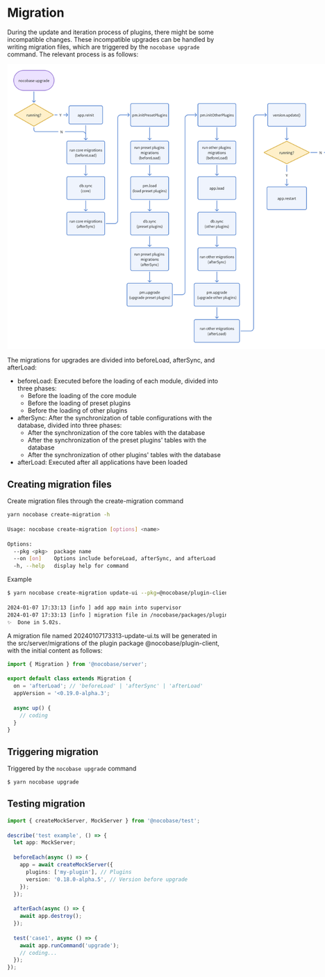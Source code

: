 # Migration

During the update and iteration process of plugins, there might be some incompatible changes. These incompatible upgrades can be handled by writing migration files, which are triggered by the `nocobase upgrade` command. The relevant process is as follows:

<img src="./image-2.png" style="max-width: 800px; width: 800px;">

The migrations for upgrades are divided into beforeLoad, afterSync, and afterLoad:

- beforeLoad: Executed before the loading of each module, divided into three phases:
  - Before the loading of the core module
  - Before the loading of preset plugins
  - Before the loading of other plugins
- afterSync: After the synchronization of table configurations with the database, divided into three phases:
  - After the synchronization of the core tables with the database
  - After the synchronization of the preset plugins' tables with the database
  - After the synchronization of other plugins' tables with the database
- afterLoad: Executed after all applications have been loaded

## Creating migration files

Create migration files through the create-migration command

```bash
yarn nocobase create-migration -h

Usage: nocobase create-migration [options] <name>

Options:
  --pkg <pkg>  package name
  --on [on]    Options include beforeLoad, afterSync, and afterLoad
  -h, --help   display help for command
```

Example

```bash
$ yarn nocobase create-migration update-ui --pkg=@nocobase/plugin-client

2024-01-07 17:33:13 [info ] add app main into supervisor     
2024-01-07 17:33:13 [info ] migration file in /nocobase/packages/plugins/@nocobase/plugin-client/src/server/migrations/20240107173313-update-ui.ts
✨  Done in 5.02s.
```

A migration file named 20240107173313-update-ui.ts will be generated in the src/server/migrations of the plugin package @nocobase/plugin-client, with the initial content as follows:

```ts
import { Migration } from '@nocobase/server';

export default class extends Migration {
  on = 'afterLoad'; // 'beforeLoad' | 'afterSync' | 'afterLoad'
  appVersion = '<0.19.0-alpha.3';

  async up() {
    // coding
  }
}
```

## Triggering migration

Triggered by the `nocobase upgrade` command

```bash
$ yarn nocobase upgrade
```

## Testing migration

```ts
import { createMockServer, MockServer } from '@nocobase/test';

describe('test example', () => {
  let app: MockServer;

  beforeEach(async () => {
    app = await createMockServer({
      plugins: ['my-plugin'], // Plugins
      version: '0.18.0-alpha.5', // Version before upgrade
    });
  });

  afterEach(async () => {
    await app.destroy();
  });

  test('case1', async () => {
    await app.runCommand('upgrade');
    // coding...
  });
});
```